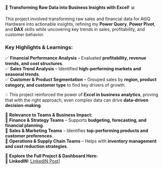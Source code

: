 🚀 **Transforming Raw Data into Business Insights with Excel!** 📊  

This project involved transforming raw sales and financial data for AtliQ Hardware into actionable insights, refining my **Power Query**, **Power Pivot**, and **DAX** skills while uncovering key trends in sales, profitability, and customer behavior. 

### **Key Highlights & Learnings:**  
✅ **Financial Performance Analysis** – Evaluated **profitability, revenue trends, and cost structures**.  
✅ **Sales Trend Analysis** – Identified **high-performing markets and seasonal trends**.  
✅ **Customer & Product Segmentation** – Grouped sales by **region, product category, and customer type** to find key drivers of growth.  

💡 This project reinforced the power of **Excel in business analytics**, proving that with the right approach, even complex data can drive **data-driven decision-making**.  

🎯 **Relevance to Teams & Business Impact:**  
🔹 **Finance & Strategy Teams** – Supports **budgeting, forecasting, and financial planning**.  
🔹 **Sales & Marketing Teams** – Identifies **top-performing products and customer preferences**.  
🔹 **Operations & Supply Chain Teams** – Helps with **inventory management and cost reduction strategies**.  

📌 **Explore the Full Project & Dashboard Here:**  
🔗 **LinkedIN:** [LinkedIN Post](https://www.linkedin.com/posts/animesh-daniel-2b85b9b0_salesfinancereport-activity-7304498673931939840-n8JY?utm_source=share&utm_medium=member_desktop&rcm=ACoAABeU9WwBp0IVD1ADo9ZfPH8pksv4cS9e_p4)]  
